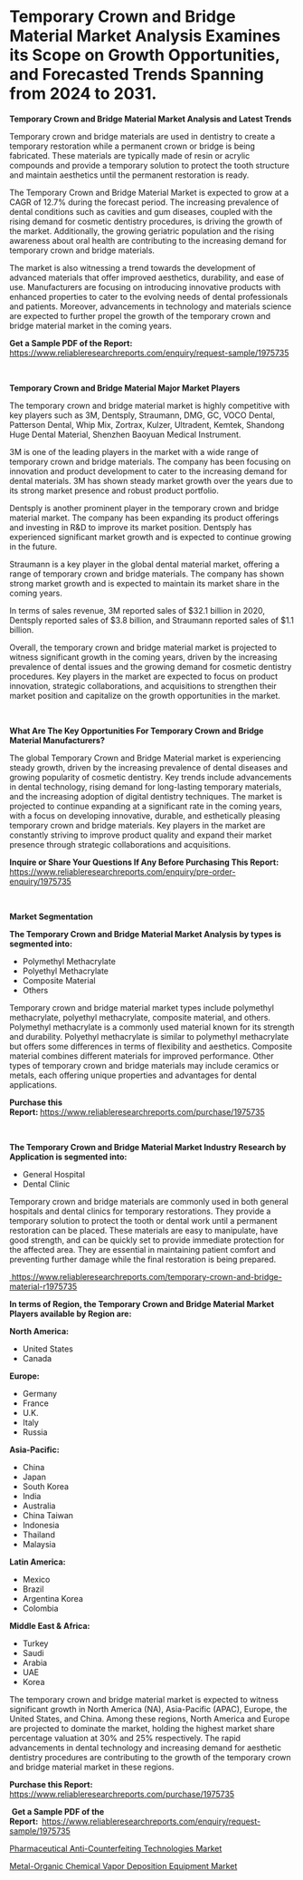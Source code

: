 <p><h1>Temporary Crown and Bridge Material Market Analysis Examines its Scope on Growth Opportunities, and Forecasted Trends Spanning from 2024 to 2031.</h1></p><p><strong>Temporary Crown and Bridge Material Market Analysis and Latest Trends</strong></p>
<p><p>Temporary crown and bridge materials are used in dentistry to create a temporary restoration while a permanent crown or bridge is being fabricated. These materials are typically made of resin or acrylic compounds and provide a temporary solution to protect the tooth structure and maintain aesthetics until the permanent restoration is ready.</p><p>The Temporary Crown and Bridge Material Market is expected to grow at a CAGR of 12.7% during the forecast period. The increasing prevalence of dental conditions such as cavities and gum diseases, coupled with the rising demand for cosmetic dentistry procedures, is driving the growth of the market. Additionally, the growing geriatric population and the rising awareness about oral health are contributing to the increasing demand for temporary crown and bridge materials.</p><p>The market is also witnessing a trend towards the development of advanced materials that offer improved aesthetics, durability, and ease of use. Manufacturers are focusing on introducing innovative products with enhanced properties to cater to the evolving needs of dental professionals and patients. Moreover, advancements in technology and materials science are expected to further propel the growth of the temporary crown and bridge material market in the coming years.</p></p>
<p><strong>Get a Sample PDF of the Report:&nbsp;</strong> <a href="https://www.reliableresearchreports.com/enquiry/request-sample/1975735">https://www.reliableresearchreports.com/enquiry/request-sample/1975735</a></p>
<p>&nbsp;</p>
<p><strong>Temporary Crown and Bridge Material Major Market Players</strong></p>
<p><p>The temporary crown and bridge material market is highly competitive with key players such as 3M, Dentsply, Straumann, DMG, GC, VOCO Dental, Patterson Dental, Whip Mix, Zortrax, Kulzer, Ultradent, Kemtek, Shandong Huge Dental Material, Shenzhen Baoyuan Medical Instrument. </p><p>3M is one of the leading players in the market with a wide range of temporary crown and bridge materials. The company has been focusing on innovation and product development to cater to the increasing demand for dental materials. 3M has shown steady market growth over the years due to its strong market presence and robust product portfolio.</p><p>Dentsply is another prominent player in the temporary crown and bridge material market. The company has been expanding its product offerings and investing in R&D to improve its market position. Dentsply has experienced significant market growth and is expected to continue growing in the future.</p><p>Straumann is a key player in the global dental material market, offering a range of temporary crown and bridge materials. The company has shown strong market growth and is expected to maintain its market share in the coming years.</p><p>In terms of sales revenue, 3M reported sales of $32.1 billion in 2020, Dentsply reported sales of $3.8 billion, and Straumann reported sales of $1.1 billion.</p><p>Overall, the temporary crown and bridge material market is projected to witness significant growth in the coming years, driven by the increasing prevalence of dental issues and the growing demand for cosmetic dentistry procedures. Key players in the market are expected to focus on product innovation, strategic collaborations, and acquisitions to strengthen their market position and capitalize on the growth opportunities in the market.</p></p>
<p>&nbsp;</p>
<p><strong>What Are The Key Opportunities For Temporary Crown and Bridge Material Manufacturers?</strong></p>
<p><p>The global Temporary Crown and Bridge Material market is experiencing steady growth, driven by the increasing prevalence of dental diseases and growing popularity of cosmetic dentistry. Key trends include advancements in dental technology, rising demand for long-lasting temporary materials, and the increasing adoption of digital dentistry techniques. The market is projected to continue expanding at a significant rate in the coming years, with a focus on developing innovative, durable, and esthetically pleasing temporary crown and bridge materials. Key players in the market are constantly striving to improve product quality and expand their market presence through strategic collaborations and acquisitions.</p></p>
<p><strong>Inquire or Share Your Questions If Any Before Purchasing This Report:</strong> <a href="https://www.reliableresearchreports.com/enquiry/pre-order-enquiry/1975735">https://www.reliableresearchreports.com/enquiry/pre-order-enquiry/1975735</a></p>
<p>&nbsp;</p>
<p><strong>Market Segmentation</strong></p>
<p><strong>The Temporary Crown and Bridge Material Market Analysis by types is segmented into:</strong></p>
<p><ul><li>Polymethyl Methacrylate</li><li>Polyethyl Methacrylate</li><li>Composite Material</li><li>Others</li></ul></p>
<p><p>Temporary crown and bridge material market types include polymethyl methacrylate, polyethyl methacrylate, composite material, and others. Polymethyl methacrylate is a commonly used material known for its strength and durability. Polyethyl methacrylate is similar to polymethyl methacrylate but offers some differences in terms of flexibility and aesthetics. Composite material combines different materials for improved performance. Other types of temporary crown and bridge materials may include ceramics or metals, each offering unique properties and advantages for dental applications.</p></p>
<p><strong>Purchase this Report:&nbsp;</strong><a href="https://www.reliableresearchreports.com/purchase/1975735">https://www.reliableresearchreports.com/purchase/1975735</a></p>
<p>&nbsp;</p>
<p><strong>The Temporary Crown and Bridge Material Market Industry Research by Application is segmented into:</strong></p>
<p><ul><li>General Hospital</li><li>Dental Clinic</li></ul></p>
<p><p>Temporary crown and bridge materials are commonly used in both general hospitals and dental clinics for temporary restorations. They provide a temporary solution to protect the tooth or dental work until a permanent restoration can be placed. These materials are easy to manipulate, have good strength, and can be quickly set to provide immediate protection for the affected area. They are essential in maintaining patient comfort and preventing further damage while the final restoration is being prepared.</p></p>
<p><a href="https://www.reliableresearchreports.com/temporary-crown-and-bridge-material-r1975735">&nbsp;https://www.reliableresearchreports.com/temporary-crown-and-bridge-material-r1975735</a></p>
<p><strong>In terms of Region, the Temporary Crown and Bridge Material Market Players available by Region are:</strong></p>
<p>
    <p> <strong> North America: </strong>
        <ul>
            <li>United States</li>
            <li>Canada</li>
        </ul>
        </p> 
    <p> <strong> Europe: </strong>
        <ul>
            <li>Germany</li>
            <li>France</li>
            <li>U.K.</li>
            <li>Italy</li>
            <li>Russia</li>
        </ul>
        </p> 
    <p> <strong> Asia-Pacific: </strong>
        <ul>
            <li>China</li>
            <li>Japan</li>
            <li>South Korea</li>
            <li>India</li>
            <li>Australia</li>
            <li>China Taiwan</li>
            <li>Indonesia</li>
            <li>Thailand</li>
            <li>Malaysia</li>
        </ul>
        </p> 
    <p> <strong> Latin America: </strong>
        <ul>
            <li>Mexico</li>
            <li>Brazil</li>
            <li>Argentina Korea</li>
            <li>Colombia</li>
        </ul>
        </p> 
    <p> <strong> Middle East & Africa: </strong>
        <ul>
            <li>Turkey</li>
            <li>Saudi</li>
            <li>Arabia</li>
            <li>UAE</li>
            <li>Korea</li>
        </ul>
    </p>
    </p>
<p><p>The temporary crown and bridge material market is expected to witness significant growth in North America (NA), Asia-Pacific (APAC), Europe, the United States, and China. Among these regions, North America and Europe are projected to dominate the market, holding the highest market share percentage valuation at 30% and 25% respectively. The rapid advancements in dental technology and increasing demand for aesthetic dentistry procedures are contributing to the growth of the temporary crown and bridge material market in these regions.</p></p>
<p><strong>Purchase this Report: </strong><a href="https://www.reliableresearchreports.com/purchase/1975735">https://www.reliableresearchreports.com/purchase/1975735</a></p>
<p>&nbsp;<strong>Get a Sample PDF of the Report:&nbsp;&nbsp;</strong><a href="https://www.reliableresearchreports.com/enquiry/request-sample/1975735">https://www.reliableresearchreports.com/enquiry/request-sample/1975735</a></p>
<p><strong></strong></p>
<p><p><a href="https://view.publitas.com/reportprime-1/pharmaceutical-anti-counterfeiting-technologies-market-trends-and-analysis-opportunities-and-challenges-for-future-growth-2024-2031/">Pharmaceutical Anti-Counterfeiting Technologies Market</a></p><p><a href="https://github.com/bznecsdb5/Market-Research-Report-List-1/blob/main/metal-organic-chemical-vapor-deposition-equipment-market.md">Metal-Organic Chemical Vapor Deposition Equipment Market</a></p></p>